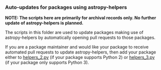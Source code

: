### Auto-updates for packages using astropy-helpers

**NOTE: The scripts here are primarily for archival records only.
No further update of astropy-helpers is planned.**

The scripts in this folder are used to update packages making use of
astropy-helpers by automatically opening pull requests to those packages.

If you are a package maintainer and would like your package to receive automated
pull requests to update astropy-helpers, then add your package either to
[helpers_2.py](https://github.com/astropy/astropy-procedures/blob/master/update-packages/helpers_2.py)
(if your package supports Python 2) or
[helpers_3.py](https://github.com/astropy/astropy-procedures/blob/master/update-packages/helpers_3.py)
(if your package only supports Python 3).
